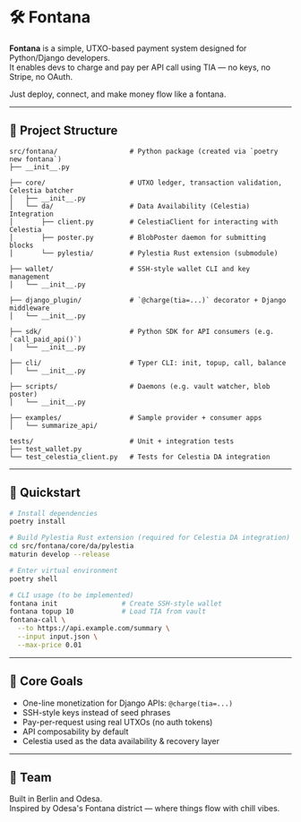 # 🛠 Fontana

**Fontana** is a simple, UTXO-based payment system designed for Python/Django developers.  
It enables devs to charge and pay per API call using TIA — no keys, no Stripe, no OAuth.

Just deploy, connect, and make money flow like a fontana.

---

## 📁 Project Structure

```
src/fontana/                  # Python package (created via `poetry new fontana`)
├── __init__.py

├── core/                     # UTXO ledger, transaction validation, Celestia batcher
│   ├── __init__.py
│   └── da/                   # Data Availability (Celestia) Integration
│       ├── client.py         # CelestiaClient for interacting with Celestia
│       ├── poster.py         # BlobPoster daemon for submitting blocks
│       └── pylestia/         # Pylestia Rust extension (submodule)

├── wallet/                   # SSH-style wallet CLI and key management
│   └── __init__.py

├── django_plugin/            # `@charge(tia=...)` decorator + Django middleware
│   └── __init__.py

├── sdk/                      # Python SDK for API consumers (e.g. `call_paid_api()`)
│   └── __init__.py

├── cli/                      # Typer CLI: init, topup, call, balance
│   └── __init__.py

├── scripts/                  # Daemons (e.g. vault watcher, blob poster)
│   └── __init__.py

├── examples/                 # Sample provider + consumer apps
│   └── summarize_api/

tests/                        # Unit + integration tests
├── test_wallet.py
└── test_celestia_client.py   # Tests for Celestia DA integration
```

---

## 🏁 Quickstart

```bash
# Install dependencies
poetry install

# Build Pylestia Rust extension (required for Celestia DA integration)
cd src/fontana/core/da/pylestia
maturin develop --release

# Enter virtual environment
poetry shell
```

```bash
# CLI usage (to be implemented)
fontana init                # Create SSH-style wallet
fontana topup 10            # Load TIA from vault
fontana-call \
  --to https://api.example.com/summary \
  --input input.json \
  --max-price 0.01
```

---

## 🎯 Core Goals

- One-line monetization for Django APIs: `@charge(tia=...)`
- SSH-style keys instead of seed phrases
- Pay-per-request using real UTXOs (no auth tokens)
- API composability by default
- Celestia used as the data availability & recovery layer

---

## 🤝 Team

Built in Berlin and Odesa.  
Inspired by Odesa's Fontana district — where things flow with chill vibes.
